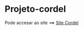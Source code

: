 # Projeto-cordel
Pode accesar ao site ==> <a href="https://sauldevjr.github.io/Projeto-cordel/" target="_blank">Site Cordel</a>
